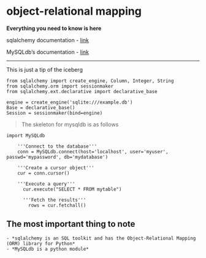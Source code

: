 # object-relational mapping

**Everything you need to know is here**

sqlalchemy documentation - [link](https://docs.sqlalchemy.org/en/13/orm/tutorial.html)

MySQLdb’s documentation - [link](https://mysqlclient.readthedocs.io/)

---
This is just a tip of the iceberg

```
from sqlalchemy import create_engine, Column, Integer, String
from sqlalchemy.orm import sessionmaker
from sqlalchemy.ext.declarative import declarative_base

engine = create_engine('sqlite:///example.db')
Base = declarative_base()
Session = sessionmaker(bind=engine)
```
> The skeleton for mysqldb is as follows

```
import MySQLdb

    '''Connect to the database'''
    conn = MySQLdb.connect(host='localhost', user='myuser', passwd='mypassword', db='mydatabase')

    '''Create a cursor object'''
    cur = conn.cursor()

    '''Execute a query'''
      cur.execute("SELECT * FROM mytable")

      '''Fetch the results'''
        rows = cur.fetchall()
```


## The most important thing to note
    - *sqlalchemy is an SQL toolkit and has the Object-Relational Mapping (ORM) library for Python*
    - *MySQLdb is a python module*



